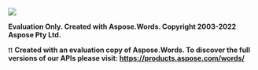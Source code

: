 ﻿![](Output.001.png)

**Evaluation Only. Created with Aspose.Words. Copyright 2003-2022 Aspose Pty Ltd.**

tt
**Created with an evaluation copy of Aspose.Words. To discover the full versions of our APIs please visit: https://products.aspose.com/words/**
